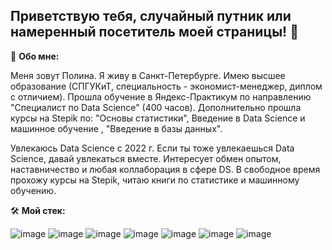 ## Приветствую тебя, случайный путник или намеренный посетитель моей страницы!  👋

🥷 **Обо мне:**

Меня зовут Полина. Я живу в Санкт-Петербурге.
Имею высшее образование (СПГУКиТ, специальность - экономист-менеджер, диплом с отличием).
Прошла обучение в Яндекс-Практикум по направлению "Специалист по Data Science" (400 часов).
Дополнительно прошла курсы на Stepik по: "Основы статистики", Введение в Data Science и машинное обучение , "Введение в базы данных".

Увлекаюсь Data Science с 2022 г. Если ты тоже увлекаешься Data Science, давай увлекаться вместе. Интересует обмен опытом, наставничество и любая коллаборация в сфере DS.
В свободное время прохожу курсы на Stepik, читаю книги по статистике и машинному обучению.

🛠️ **Мой стек:**

![image](https://github.com/fortuna26/fortuna26/assets/131257075/1d13ad46-c67c-4362-bb05-8cbce9ea6ade)
![image](https://github.com/fortuna26/fortuna26/assets/131257075/d88ddf55-ce98-403c-a1e3-926f51b613a7)
![image](https://github.com/fortuna26/fortuna26/assets/131257075/bdb94f82-2665-4903-8901-550a4dd13959)
![image](https://github.com/fortuna26/fortuna26/assets/131257075/702f614c-c741-44cc-b65a-52ec9adc7706)
![image](https://github.com/fortuna26/fortuna26/assets/131257075/64eb85d9-88cb-4986-8d86-ef8d3fdb4266)
![image](https://github.com/fortuna26/fortuna26/assets/131257075/1f25874e-0ca3-4f78-9391-480b90dc8826)
![image](https://github.com/fortuna26/fortuna26/assets/131257075/f010e9b3-e430-4cda-8d9d-9be3e03f43db)


